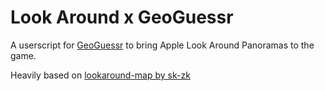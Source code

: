 # Look Around x GeoGuessr

A userscript for [GeoGuessr](https://geoguessr.com) to bring Apple Look Around Panoramas to the game.

Heavily based on [lookaround-map by sk-zk](https://github.com/sk-zk/lookaround-map)
